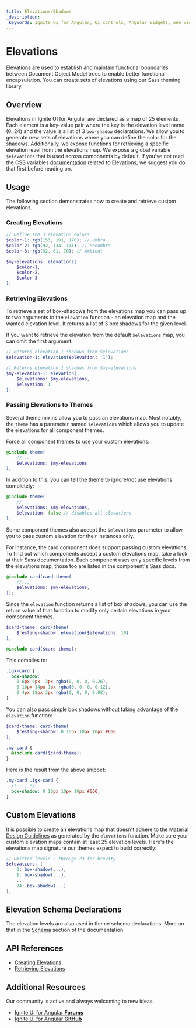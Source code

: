 ```yaml
---
title: Elevations/Shadows
_description:
_keywords: Ignite UI for Angular, UI controls, Angular widgets, web widgets, UI widgets, Angular, Native Angular Components Suite, Native Angular Controls, Native Angular Components Library
---
```


# Elevations
<p class="highlight">Elevations are used to establish and maintain functional boundaries between Document Object Model trees to enable better functional encapsulation. You can create sets of elevations using our Sass theming library.</p>
<div class="divider"></div>

## Overview
Elevations in Ignite UI for Angular are declared as a map of 25 elements. Each element is a key-value pair where the key is the elevation level name (0..24) and the value is a list of 3 `box-shadow` declarations. We allow you to generate new sets of elevations where you can define the color for the shadows. Additionally, we expose functions for retrieving a specific elevation level from the elevations map. We expose a global variable `$elevations` that is used across components by default. If you've not read the CSS variables [documentation](../elevations.md) related to Elevations, we suggest you do that first before reading on. 

## Usage
The following section demonstrates how to create and retrieve custom elevations.

### Creating Elevations

```scss
// Define the 3 elevation colors
$color-1: rgb(153, 191, 170); // Umbra
$color-2: rgb(92, 134, 141); // Penumbra
$color-3: rgb(92, 61, 70); // Ambient

$my-elevations: elevations(
    $color-1,
    $color-2,
    $color-3
);
```

### Retrieving Elevations

To retrieve a set of box-shadows from the elevations map you can pass up to two arguments to the `elevation` function - an elevation map and the wanted elevation level. It returns a list of 3 box shadows for the given level.

If you want to retrieve the elevation from the default `$elevations` map, you can omit the first argument.

```scss
// Returns elevation 1 shadows from $elevations
$elevation-1: elevation($elevation: '1');

// Returns elevation 1 shadows from $my-elevations
$my-elevation-1: elevation(
    $elevations: $my-elevations, 
    $elevation: 1
);
```

### Passing Elevations to Themes

Several theme mixins allow you to pass an elevations map. Most notably, the `theme` has a parameter named `$elevations` which allows you to update the elevations for all component themes.

Force all component themes to use your custom elevations:

```scss
@include theme(
    //...
    $elevations: $my-elevations
);
```

In addition to this, you can tell the theme to ignore/not use elevations completely:

```scss
@include theme(
    //...
    $elevations: $my-elevations,
    $elevation: false // disables all elevations
);
```

Some component themes also accept the `$elevations` parameter to allow you to pass custom elevation for their instances only.

For instance, the card component does support passing custom elevations. To find out which components accept a custom elevations map, take a look at their Sass documentation. Each component uses only specific levels from the elevations map, those too are listed in the component's Sass docs.

```scss
@include card(card-theme(
    //...
    $elevations: $my-elevations,
));
```

Since the `elevation` function returns a list of box shadows, you can use the return value of that function to modify only certain elevations in your component themes. 

```scss
$card-theme: card-theme(
    $resting-shadow: elevation($elevations, 10)
);

@include card($card-theme);
```

This compiles to:

```css
.igx-card {
  box-shadow: 
    0 6px 6px -3px rgba(0, 0, 0, 0.26),
    0 10px 14px 1px rgba(0, 0, 0, 0.12),
    0 4px 18px 3px rgba(0, 0, 0, 0.08);
}
```

You can also pass simple box shadows without taking advantage of the `elevation` function:
```scss
$card-theme: card-theme(
    $resting-shadow: 0 10px 10px 10px #666
);

.my-card {
  @include card($card-theme);
}
```

Here is the result from the above snippet:

```scss
.my-card .igx-card {
  /* ... */
  box-shadow: 0 10px 10px 10px #666;
}
```
<div class="divider--half"></div>

## Custom Elevations
It is possible to create an elevations map that doesn't adhere to the [Material Design Guidelines](https://material.io/design/environment/elevation.html) as generated by the `elevations` function. Make sure your custom elevation maps contain at least 25 elevation levels. Here's the elevations map signature our themes expect to build correctly:

```scss
// Omitted levels 2 through 23 for brevity
$elevations: (
    0: box-shadow(...),
    1: box-shadow(...),
    ...
    24: box-shadow(...)
);
```

## Elevation Schema Declarations
The elevation levels are also used in theme schema declarations. More on that in the [Schema](schemas.md) section of the documentation.
<div class="divider--half"></div>

## API References

* [Creating Elevations]({environment:sassApiUrl}/index.html#function-elevations)
* [Retrieving Elevations]({environment:sassApiUrl}/index.html#function-elevation)


## Additional Resources
<div class="divider--half"></div>

Our community is active and always welcoming to new ideas.
* [Ignite UI for Angular **Forums**](https://www.infragistics.com/community/forums/f/ignite-ui-for-angular)
* [Ignite UI for Angular **GitHub**](https://github.com/IgniteUI/igniteui-angular)
